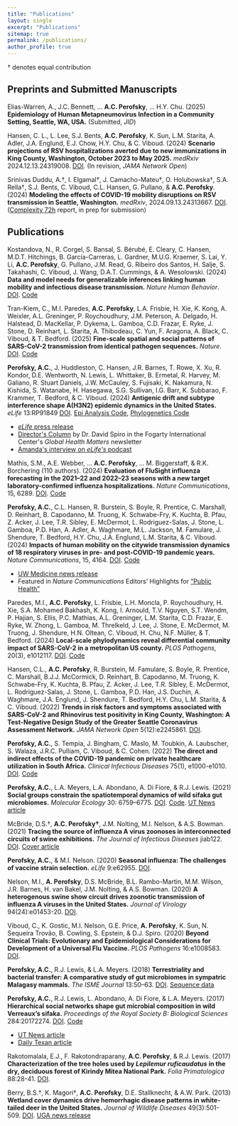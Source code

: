 ```yaml
---
title: "Publications"
layout: single
excerpt: "Publications"
sitemap: true
permalink: /publications/
author_profile: true
---
```


† denotes equal contribution

## Preprints and Submitted Manuscripts

Elias-Warren, A., J.C. Bennett, ... **A.C. Perofsky**, ... H.Y. Chu. (2025) **Epidemiology of Human Metapneumovirus Infection in a Community Setting, Seattle, WA, USA.** (Submitted, *JID*)

Hansen, C. L., L. Lee, S.J. Bents, **A.C. Perofsky**, K. Sun, L.M. Starita, A. Adler, J.A. Englund, E.J. Chow, H.Y. Chu, & C. Viboud. (2024) **Scenario projections of RSV hospitalizations averted due to new immunizations in King County, Washington, October 2023 to May 2025.** *medRxiv* 2024.12.13.24319008. [DOI](https://doi.org/10.1101/2024.12.13.24319008). (In revision, *JAMA Network Open*)

Srinivas Duddu, A.†, I. Elgamal†, J. Camacho-Mateu†, O. Holubowska†, S.A. Rella†, S.J. Bents, C. Viboud, C.L. Hansen, G. Pullano, & **A.C. Perofsky**. (2024) **Modeling the effects of COVID-19 mobility disruptions on RSV transmission in Seattle, Washington.** _medRxiv_, 2024.09.13.24313667. [DOI](https://doi.org/10.1101/2024.09.13.24313667). ([Complexity 72h](https://complexity72h.com/) report, in prep for submission)

## Publications
Kostandova, N., R. Corgel, S. Bansal, S. Bérubé, E. Cleary, C. Hansen, M.D.T. Hitchings, B. García-Carreras, L. Gardner, M.U.G. Kraemer, S. Lai, Y. Li, **A.C. Perofsky**, G. Pullano, J.M. Read, G. Ribeiro dos Santos, H. Salje, S. Takahashi, C. Viboud, J. Wang, D.A.T. Cummings, & A. Wesolowski. (2024) **Data and model needs for generalizable inferences linking human mobility and infectious disease transmission.** _Nature Human Behavior_. [DOI](https://doi.org/10.1038/s41562-025-02151-3). [Code](https://github.com/rcorgel/mobility-commentary)

Tran-Kiem, C., M.I. Paredes, **A.C. Perofsky**, L.A. Frisbie, H. Xie, K. Kong, A. Weixler, A.L. Greninger, P. Roychoudhury, J.M. Peterson, A. Delgado, H. Halstead, D. MacKellar, P. Dykema, L. Gamboa, C.D. Frazar, E. Ryke, J. Stone, D. Reinhart, L. Starita, A. Thibodeau, C. Yun, F. Aragona, A. Black, C. Viboud, & T. Bedford. (2025) **Fine-scale spatial and social patterns of SARS-CoV-2 transmission from identical pathogen sequences.** _Nature_. [DOI](https://doi.org/10.1101/2024.05.24.24307811). [Code](https://github.com/blab/phylo-kernel-public)

**Perofsky, A.C.**, J. Huddleston, C. Hansen, J.R. Barnes, T. Rowe, X. Xu, R. Kondor, D.E. Wentworth, N. Lewis, L. Whittaker, B. Ermetal, R. Harvey, M. Galiano, R. Stuart Daniels, J.W. McCauley, S. Fujisaki, K. Nakamura, N. Kishida, S. Watanabe, H. Hasegawa, S.G. Sullivan, I.G. Barr, K. Subbarao, F. Krammer, T. Bedford, & C. Viboud. (2024) **Antigenic drift and subtype interference shape A(H3N2) epidemic dynamics in the United States.** _eLife_ 13:RP91849 [DOI](https://doi.org/10.7554/eLife.91849). [Epi Analysis Code](https://github.com/aperofsky/H3N2_Antigenic_Epi), [Phylogenetics Code](https://github.com/blab/perofsky-ili-antigenicity)
* [_eLife_ press release](https://elifesciences.org/for-the-press/2cf176e8/interactions-between-flu-subtypes-predict-epidemic-severity-more-than-virus-evolution)
* [Director's Column](https://www.fic.nih.gov/News/GlobalHealthMatters/march-april-2024/Pages/charting-evolutionary-course-of-influenza.aspx) by Dr. David Spiro in the Fogarty International Center's _Global Health Matters_ newsletter
* [Amanda's interview on _eLife's_ podcast](https://elifesciences.org/podcast/episode92#1373)

Mathis, S.M., A.E. Webber, ... **A.C. Perofsky**, ... M. Biggerstaff, & R.K. Borchering (110 authors). (2024) **Evaluation of FluSight influenza forecasting in the 2021–22 and 2022–23 seasons with a new target laboratory-confirmed influenza hospitalizations.** _Nature Communications_, 15, 6289. [DOI](https://doi.org/10.1038/s41467-024-50601-9). [Code](https://github.com/cdcepi/FluSight-manuscripts)

**Perofsky, A.C.**, C.L. Hansen, R. Burstein, S. Boyle, R. Prentice, C. Marshall, D. Reinhart, B. Capodanno, M. Truong, K. Schwabe-Fry, K. Kuchta, B. Pfau, Z. Acker, J. Lee, T.R. Sibley, E. McDermot, L. Rodriguez-Salas, J. Stone, L. Gamboa, P.D. Han, A. Adler, A. Waghmare, M.L. Jackson, M. Famulare, J. Shendure, T. Bedford, H.Y. Chu, J.A. Englund, L.M. Starita, & C. Viboud. (2024) **Impacts of human mobility on the citywide transmission dynamics of 18 respiratory viruses in pre- and post-COVID-19 pandemic years.** _Nature Communications_, 15, 4164. [DOI](https://doi.org/10.1038/s41467-024-48528-2). [Code](https://github.com/aperofsky/seattle_mobility_rt)
* [UW Medicine news release](https://newsroom.uw.edu/news-releases/study-tracks-effects-of-mobility-on-respiratory-virus-spread)
* Featured in _Nature Communications_ Editors’ Highlights for [“Public Health”](https://www.nature.com/collections/jcbdhegiab)

Paredes, M.I., **A.C. Perofsky**, L. Frisbie, L.H. Moncla, P. Roychoudhury, H. Xie, S.A. Mohamed Bakhash, K. Kong, I. Arnould, T.V. Nguyen, S.T. Wendm, P. Hajian, S. Ellis, P.C. Mathias, A.L. Greninger, L.M. Starita, C.D. Frazar, E. Ryke, W. Zhong, L. Gamboa, M. Threlkeld, J. Lee, J. Stone, E. McDermot, M. Truong, J. Shendure, H.N. Oltean, C. Viboud, H. Chu, N.F. Müller, & T. Bedford. (2024) **Local-scale phylodynamics reveal differential community impact of SARS-CoV-2 in a metropolitan US county.** _PLOS Pathogens_, 20(3), e1012117. [DOI](https://doi.org/10.1371/journal.ppat.1012117). [Code](https://github.com/blab/ncov-king-county)

Hansen, C.L., **A.C. Perofsky**, R. Burstein, M. Famulare, S. Boyle, R. Prentice, C. Marshall, B.J.J. McCormick, D. Reinhart, B. Capodanno, M. Truong, K. Schwabe-Fry, K. Kuchta, B. Pfau, Z. Acker, J. Lee, T.R. Sibley, E. McDermot, L. Rodriguez-Salas, J. Stone, L. Gamboa, P.D. Han, J.S. Duchin, A. Waghmare, J.A. Englund, J. Shendure, T. Bedford, H.Y. Chu, L.M. Starita, & C. Viboud. (2022) **Trends in risk factors and symptoms associated with SARS-CoV-2 and Rhinovirus test positivity in King County, Washington: A Test-Negative Design Study of the Greater Seattle Coronavirus Assessment Network.** _JAMA Network Open_ 5(12):e2245861. [DOI](https://doi.org/10.1001/jamanetworkopen.2022.45861).

**Perofsky, A.C.**, S. Tempia, J. Bingham, C. Maslo, M. Toubkin, A. Laubscher, S. Walaza, J.R.C. Pulliam, C. Viboud, & C. Cohen. (2022) **The direct and indirect effects of the COVID-19 pandemic on private healthcare utilization in South Africa.** _Clinical Infectious Diseases_ 75(1), e1000-e1010. [DOI](https://doi.org/10.1093/cid/ciac055). [Code](https://github.com/aperofsky/South_Africa_Healthcare_Use_during_COVID)

**Perofsky, A.C.**,  L.A. Meyers, L.A. Abondano, A. Di Fiore, & R.J. Lewis. (2021) **Social groups constrain the spatiotemporal dynamics of wild sifaka gut microbiomes.** _Molecular Ecology_ 30: 6759–6775. [DOI](https://doi.org/10.1111/mec.16193). [Code](https://github.com/aperofsky/sifaka-temporal-microbiome). [UT News article](https://news.utexas.edu/2021/12/03/how-social-dynamics-influence-the-gut-microbes-of-wild-lemurs/)

McBride, D.S.†, **A.C. Perofsky†**, J.M. Nolting, M.I. Nelson, & A.S. Bowman. (2021) **Tracing the source of influenza A virus zoonoses in interconnected circuits of swine exhibitions.** _The Journal of Infectious Diseases_ jiab122. [DOI](https://doi.org/10.1093/infdis/jiab122). [Cover article](https://academic.oup.com/jid/issue/224/3)

**Perofsky, A.C.**, & M.I. Nelson. (2020) **Seasonal influenza: The challenges of vaccine strain selection.** _eLife_ 9:e62955. [DOI](https://doi.org/10.7554/eLife.62955).

Nelson, M.I., **A. Perofsky**, D.S. McBride, B.L. Rambo-Martin, M.M. Wilson, J.R. Barnes, H. van Bakel, J.M. Nolting, & A.S. Bowman. (2020) **A heterogenous swine show circuit drives zoonotic transmission of influenza A viruses in the United States.** _Journal of Virology_ 94(24):e01453-20. [DOI](https://doi.org/10.1128/JVI.01453-20).

Viboud, C., K. Gostic, M.I. Nelson, G.E. Price, **A. Perofsky**, K. Sun, N. Sequeira Trovão, B. Cowling, S. Epstein, & D.J. Spiro. (2020) **Beyond Clinical Trials: Evolutionary and Epidemiological Considerations for Development of a Universal Flu Vaccine.** _PLOS Pathogens_ 16:e1008583. [DOI](https://doi.org/10.1371/journal.ppat.1008583).

**Perofsky, A.C.**, R.J. Lewis, & L.A. Meyers. (2018) **Terrestriality and bacterial transfer: A comparative study of gut microbiomes in sympatric Malagasy mammals.** _The ISME Journal_ 13:50–63. [DOI](https://doi.org/10.1038/s41396-018-0251-5). [Sequence data](https://www.ncbi.nlm.nih.gov/sra/?term=SRP155052)

**Perofsky, A.C.**, R.J. Lewis, L. Abondano, A. Di Fiore, & L.A. Meyers. (2017) **Hierarchical social networks shape gut microbial composition in wild Verreaux’s sifaka.** _Proceedings of the Royal Society B: Biological Sciences_ 284:20172274. [DOI](https://doi.org/10.1098/rspb.2017.2274). [Code](https://datadryad.org/stash/dataset/doi:10.5061/dryad.qf731)
* [UT News article](https://news.utexas.edu/2017/12/07/gut-microbiome-influenced-heavily-by-social-circles)
* [Daily Texan article](https://thedailytexan.com/2018/03/28/little-leaping-lemurs-social-lives-influence-what-bacteria-is-found-in-their-digestive/)

Rakotomalala, E.J., F. Rakotondraparany, **A.C. Perofsky**, & R.J. Lewis. (2017) **Characterization of the tree holes used by _Lepilemur ruficaudatus_ in the dry, deciduous forest of Kirindy Mitea National Park.** _Folia Primatologica_ 88:28-41. [DOI](https://doi.org/10.1159/000464406).

Berry, B.S.†, K. Magori†, **A.C. Perofsky**, D.E. Stallknecht, & A.W. Park. (2013) **Wetland cover dynamics drive hemorrhagic disease patterns in white-tailed deer in the United States.** _Journal of Wildlife Diseases_ 49(3):501-509. [DOI](https://doi.org/10.7589/2012-11-283). [UGA news release](https://www.ecology.uga.edu/connections-found-between-wetland-cover-transmission-rates-of-hemorrhagic-disease-in-white-tailed-deer/)
